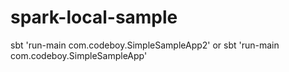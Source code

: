spark-local-sample
===============
sbt 'run-main com.codeboy.SimpleSampleApp2'
or
sbt 'run-main com.codeboy.SimpleSampleApp'